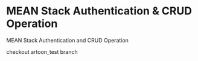 # MEAN Stack Authentication & CRUD Operation
MEAN Stack Authentication and CRUD Operation


checkout artoon_test branch
